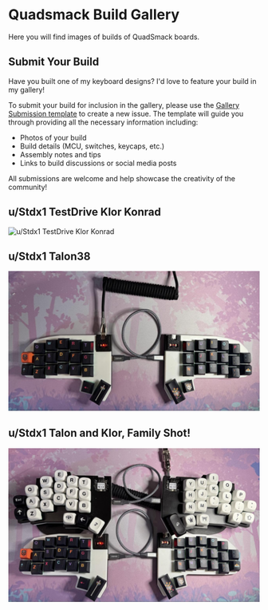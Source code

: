 # Quadsmack Build Gallery
Here you will find images of builds of QuadSmack boards.

## Submit Your Build
Have you built one of my keyboard designs? I'd love to feature your build in my gallery! 

To submit your build for inclusion in the gallery, please use the [Gallery Submission template](https://github.com/jrussellsmyth/quadsmack_keebs/issues/new?assignees=&labels=gallery+submission&projects=&template=gallery-submission.yml) to create a new issue. The template will guide you through providing all the necessary information including:

- Photos of your build
- Build details (MCU, switches, keycaps, etc.)
- Assembly notes and tips
- Links to build discussions or social media posts

All submissions are welcome and help showcase the creativity of the community!

## u/Stdx1 TestDrive Klor Konrad
![u/Stdx1 TestDrive Klor Konrad](Images/Stdx1-KlorKonrad.png)

## u/Stdx1 Talon38
![u/Stdx1 Talon38](Images/stdx1-talon.jpeg) 

## u/Stdx1 Talon and Klor, Family Shot!
![u/Stgdx Talon and Klor](Images/stdx1-talon-klor.jpeg)
